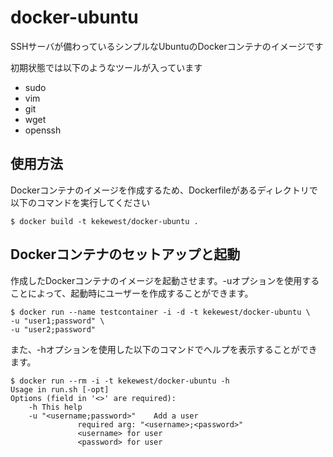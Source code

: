 # docker-ubuntu
SSHサーバが備わっているシンプルなUbuntuのDockerコンテナのイメージです

初期状態では以下のようなツールが入っています

- sudo
- vim
- git
- wget
- openssh

## 使用方法
Dockerコンテナのイメージを作成するため、Dockerfileがあるディレクトリで以下のコマンドを実行してください
```
$ docker build -t kekewest/docker-ubuntu .
```

## Dockerコンテナのセットアップと起動
作成したDockerコンテナのイメージを起動させます。-uオプションを使用することによって、起動時にユーザーを作成することができます。
```
$ docker run --name testcontainer -i -d -t kekewest/docker-ubuntu \
-u "user1;password" \
-u "user2;password"
```
また、-hオプションを使用した以下のコマンドでヘルプを表示することができます。
```
$ docker run --rm -i -t kekewest/docker-ubuntu -h
Usage in run.sh [-opt]
Options (field in '<>' are required):
    -h This help
    -u "<username;password>"    Add a user
               required arg: "<username>;<password>"
               <username> for user
               <password> for user

```

